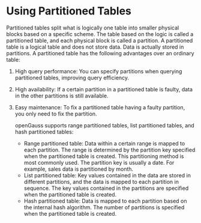 # Using Partitioned Tables<a name="EN-US_TOPIC_0000001119972376"></a>

Partitioned tables split what is logically one table into smaller physical blocks based on a specific scheme. The table based on the logic is called a partitioned table, and each physical block is called a partition. A partitioned table is a logical table and does not store data. Data is actually stored in partitions. A partitioned table has the following advantages over an ordinary table:

1.  High query performance: You can specify partitions when querying partitioned tables, improving query efficiency.
2.  High availability: If a certain partition in a partitioned table is faulty, data in the other partitions is still available.
3.  Easy maintenance: To fix a partitioned table having a faulty partition, you only need to fix the partition.

    openGauss supports range partitioned tables, list partitioned tables, and hash partitioned tables:

    -   Range partitioned table: Data within a certain range is mapped to each partition. The range is determined by the partition key specified when the partitioned table is created. This partitioning method is most commonly used. The partition key is usually a date. For example, sales data is partitioned by month.
    -   List partitioned table: Key values contained in the data are stored in different partitions, and the data is mapped to each partition in sequence. The key values contained in the partitions are specified when the partitioned table is created.
    -   Hash partitioned table: Data is mapped to each partition based on the internal hash algorithm. The number of partitions is specified when the partitioned table is created.


